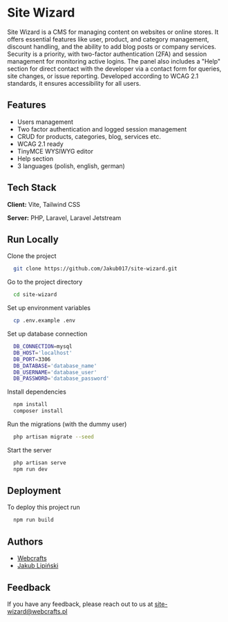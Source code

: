 # Site Wizard

Site Wizard is a CMS for managing content on websites or online stores. It offers essential features like user, product, and category management, discount handling, and the ability to add blog posts or company services. Security is a priority, with two-factor authentication (2FA) and session management for monitoring active logins. The panel also includes a "Help" section for direct contact with the developer via a contact form for queries, site changes, or issue reporting. Developed according to WCAG 2.1 standards, it ensures accessibility for all users.

## Features

-   Users management
-   Two factor authentication and logged session management
-   CRUD for products, categories, blog, services etc.
-   WCAG 2.1 ready
-   TinyMCE WYSIWYG editor
-   Help section
-   3 languages (polish, english, german)

## Tech Stack

**Client:** Vite, Tailwind CSS

**Server:** PHP, Laravel, Laravel Jetstream

## Run Locally

Clone the project

```bash
  git clone https://github.com/Jakub017/site-wizard.git
```

Go to the project directory

```bash
  cd site-wizard
```

Set up environment variables

```bash
  cp .env.example .env
```

Set up database connection

```bash
  DB_CONNECTION=mysql
  DB_HOST='localhost'
  DB_PORT=3306
  DB_DATABASE='database_name'
  DB_USERNAME='database_user'
  DB_PASSWORD='database_password'
```

Install dependencies

```bash
  npm install
  composer install
```

Run the migrations (with the dummy user)

```bash
  php artisan migrate --seed
```

Start the server

```bash
  php artisan serve
  npm run dev
```

## Deployment

To deploy this project run

```bash
  npm run build
```

## Authors

-   [Webcrafts](https://webcrafts.pl/)
-   [Jakub Lipiński](https://lipinskijakub.pl/pl)

## Feedback

If you have any feedback, please reach out to us at site-wizard@webcrafts.pl
